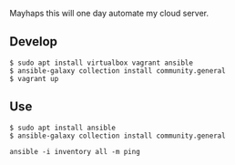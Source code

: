 Mayhaps this will one day automate my cloud server.

## Develop

    $ sudo apt install virtualbox vagrant ansible
    $ ansible-galaxy collection install community.general
    $ vagrant up

## Use

    $ sudo apt install ansible
    $ ansible-galaxy collection install community.general

    ansible -i inventory all -m ping


